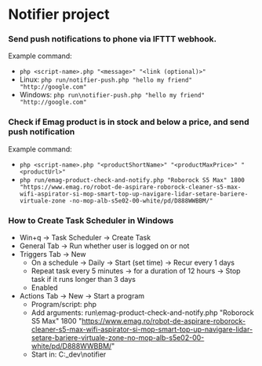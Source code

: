 # Notifier project
### Send push notifications to phone via IFTTT webhook.

Example command:
* `php <script-name>.php "<message>" "<link (optional)>"`
* Linux: `php run/notifier-push.php "hello my friend" "http://google.com"`
* Windows: `php run\notifier-push.php "hello my friend" "http://google.com"`

### Check if Emag product is in stock and below a price, and send push notification
Example command:
* `php <script-name>.php "<productShortName>" "<productMaxPrice>" "<productUrl>"`
* `php run/emag-product-check-and-notify.php "Roborock S5 Max" 1800 "https://www.emag.ro/robot-de-aspirare-roborock-cleaner-s5-max-wifi-aspirator-si-mop-smart-top-up-navigare-lidar-setare-bariere-virtuale-zone
   -no-mop-alb-s5e02-00-white/pd/D888WWBBM/"
`

### How to Create Task Scheduler in Windows
* Win+q -> Task Scheduler -> Create Task
* General Tab -> Run whether user is logged on or not
* Triggers Tab -> New
  * On a schedule -> Daily -> Start (set time) -> Recur every 1 days
  * Repeat task every 5 minutes -> for a duration of 12 hours -> Stop task if it runs longer than 3 days
  * Enabled
* Actions Tab -> New -> Start a program
  * Program/script: php
  * Add arguments: run\emag-product-check-and-notify.php "Roborock S5 Max" 1800 "https://www.emag.ro/robot-de-aspirare-roborock-cleaner-s5-max-wifi-aspirator-si-mop-smart-top-up-navigare-lidar-setare-bariere-virtuale-zone-no-mop-alb-s5e02-00-white/pd/D888WWBBM/"
  * Start in: C:\_dev\notifier 
